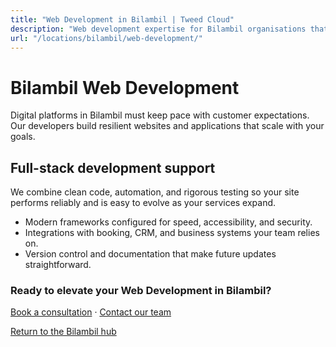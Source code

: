 ```yaml
---
title: "Web Development in Bilambil | Tweed Cloud"
description: "Web development expertise for Bilambil organisations that need dependable platforms."
url: "/locations/bilambil/web-development/"
---
```


# Bilambil Web Development

Digital platforms in Bilambil must keep pace with customer expectations. Our developers build resilient websites and applications that scale with your goals.

## Full-stack development support

We combine clean code, automation, and rigorous testing so your site performs reliably and is easy to evolve as your services expand.

- Modern frameworks configured for speed, accessibility, and security.
- Integrations with booking, CRM, and business systems your team relies on.
- Version control and documentation that make future updates straightforward.

### Ready to elevate your Web Development in Bilambil?

[Book a consultation](/consultation/) · [Contact our team](/contact/)

[Return to the Bilambil hub](/locations/bilambil/)
